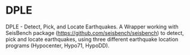 # DPLE
DPLE - Detect, Pick, and Locate Earthquakes. A Wrapper working with SeisBench package (https://github.com/seisbench/seisbench) to detect, pick and locate earthquakes,
using three different earthquake location programs (Hypocenter, Hypo71, HypoDD).
